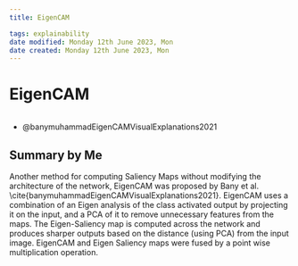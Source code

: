 ```yaml
---
title: EigenCAM

tags: explainability 
date modified: Monday 12th June 2023, Mon
date created: Monday 12th June 2023, Mon
---
```


# EigenCAM
```toc
```
- @banymuhammadEigenCAMVisualExplanations2021

## Summary by Me
Another method for computing Saliency Maps without modifying the architecture of the network, EigenCAM was proposed by Bany et al. \cite{banymuhammadEigenCAMVisualExplanations2021}. EigenCAM uses a combination of an Eigen analysis of the class activated output by projecting it on the input, and a PCA of it to remove unnecessary features from the maps. The Eigen-Saliency map is computed across the network and produces sharper outputs based on the distance (using PCA) from the input image. EigenCAM and Eigen Saliency maps were fused by a point wise multiplication operation. 


